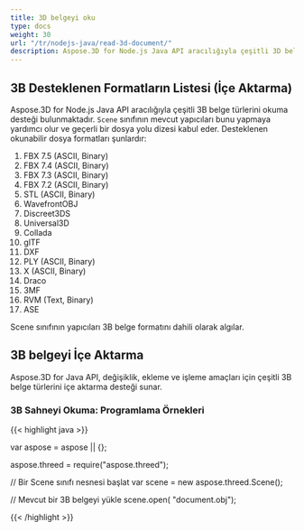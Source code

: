 ```yaml
---
title: 3D belgeyi oku
type: docs
weight: 30
url: "/tr/nodejs-java/read-3d-document/"
description: Aspose.3D for Node.js Java API aracılığıyla çeşitli 3D belge türlerini okuma desteği bulunmaktadır.
---
```


## **3B Desteklenen Formatların Listesi (İçe Aktarma)**
Aspose.3D for Node.js Java API aracılığıyla çeşitli 3B belge türlerini okuma desteği bulunmaktadır. `Scene` sınıfının mevcut yapıcıları bunu yapmaya yardımcı olur ve geçerli bir dosya yolu dizesi kabul eder. Desteklenen okunabilir dosya formatları şunlardır:

1. FBX 7.5 (ASCII, Binary)
1. FBX 7.4 (ASCII, Binary)
1. FBX 7.3 (ASCII, Binary)
1. FBX 7.2 (ASCII, Binary)
1. STL (ASCII, Binary)
1. WavefrontOBJ
1. Discreet3DS
1. Universal3D
1. Collada
1. glTF
1. DXF
1. PLY (ASCII, Binary)
1. X (ASCII, Binary)
1. Draco
1. 3MF
1. RVM (Text, Binary)
1. ASE

Scene sınıfının yapıcıları 3B belge formatını dahili olarak algılar.
## **3B belgeyi İçe Aktarma**
Aspose.3D for Java API, değişiklik, ekleme ve işleme amaçları için çeşitli 3B belge türlerini içe aktarma desteği sunar.
### **3B Sahneyi Okuma: Programlama Örnekleri**

{{< highlight java >}}

var aspose = aspose || {};

aspose.threed = require("aspose.threed");

// Bir Scene sınıfı nesnesi başlat
var scene = new aspose.threed.Scene();

// Mevcut bir 3B belgeyi yükle
scene.open( "document.obj");

{{< /highlight >}}